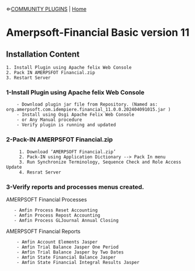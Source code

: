 &lArr;[COMMUNITY PLUGINS](../README.md) | [Home](../../README.md)

# <b>Amerpsoft-Financial Basic version 11</b>

## <b>Installation Content</b>

```text
1. Install Plugin using Apache felix Web Console
2. Pack IN AMERPSFOT Financial.zip
3. Restart Server
```

### <b>1-Install Plugin using Apache felix Web Console</b>

```text
	- Download plugin jar file from Repository. (Named as: org.amerpsoft.com.idempiere.financial_11.0.0.202404091015.jar )
	- Install using Osgi Apache Felix Web Console
	- or Any Manual procedure
	- Verify plugin is running and updated
```

### <b>2-Pack-IN AMERPSFOT Financial.zip</b>

```text
	 1. Download ‘AMERPSOFT Financial.zip’
	 2. Pack-IN using Application Dictionary --> Pack In menu 
	 3. Run Synchronize Terminology, Sequence Check and Role Access Update
	 4. Resrat Server
 ```
 
### <b>3-Verify reports and processes menus created. </b>

AMERPSOFT Financial Processes

 ```text
	- Amfin Process Reset Accounting
	- Amfin Process Repost Accounting
	- Amfin Process GLJournal Annual Closing
```

AMERPSOFT Financial Reports

```text
	- Amfin Account Elements Jasper
	- Amfin Trial Balance Jasper One Period
	- Amfin Trial Balance Jasper by Two Dates
	- Amfin State Financial Balance Jasper
	- Amfin State Financial Integral Results Jasper
```